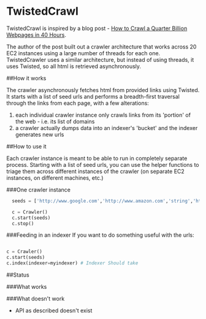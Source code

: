 TwistedCrawl
=========

TwistedCrawl is inspired by a blog post - [How to Crawl a Quarter Billion Webpages in 40 Hours](http://www.michaelnielsen.org/ddi/how-to-crawl-a-quarter-billion-webpages-in-40-hours/).

The author of the post built out a crawler architecture that works across 20 EC2 instances using a large number of threads for each one. TwistedCrawler uses a similar architecture, but instead of using threads, it uses Twisted, so all html is retrieved asynchronously. 

##How it works

The crawler asynchronously fetches html from provided links using Twisted. It starts with
a list of seed urls and performs a breadth-first traversal through the links from each page, with a few alterations:

1. each individual crawler instance only crawls links from its 'portion' of the web - i.e. its list of domains
2. a crawler actually dumps data into an indexer's 'bucket' and the indexer generates new urls


##How to use it

Each crawler instance is meant to be able to run in completely separate process. Starting with a list of seed urls, you can use the helper functions to triage them across different instances of the crawler (on separate EC2 instances, on different machines, etc.)

###One crawler instance

```python
  seeds = ['http://www.google.com','http://www.amazon.com','string','http://www.racialicious.com','http://www.groupon.com','http://www.yelp.com']

  c = Crawler()
  c.start(seeds)
  c.stop()

```

###Feeding in an indexer
If you want to do something useful with the urls:

```python

c = Crawler()
c.start(seeds)
c.index(indexer=myindexer) # Indexer Should take

```

##Status

###What works


###What doesn't work
* API as described doesn't exist
